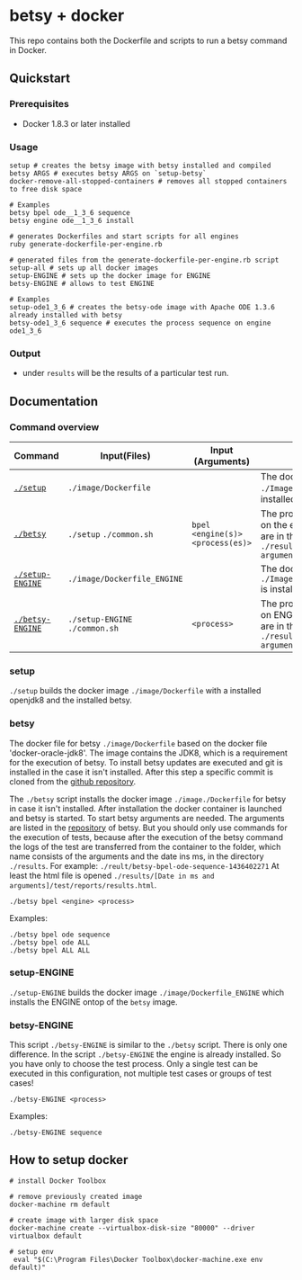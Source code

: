# betsy + docker

This repo contains both the Dockerfile and scripts to run a betsy command in Docker.

## Quickstart

### Prerequisites

- Docker 1.8.3 or later installed

### Usage

	setup # creates the betsy image with betsy installed and compiled
	betsy ARGS # executes betsy ARGS on `setup-betsy`
	docker-remove-all-stopped-containers # removes all stopped containers to free disk space

	# Examples
	betsy bpel ode__1_3_6 sequence
	betsy engine ode__1_3_6 install

	# generates Dockerfiles and start scripts for all engines
	ruby generate-dockerfile-per-engine.rb

	# generated files from the generate-dockerfile-per-engine.rb script
	setup-all # sets up all docker images
	setup-ENGINE # sets up the docker image for ENGINE
	betsy-ENGINE # allows to test ENGINE
	
	# Examples
	setup-ode1_3_6 # creates the betsy-ode image with Apache ODE 1.3.6 already installed with betsy
	betsy-ode1_3_6 sequence # executes the process sequence on engine ode1_3_6

### Output

- under `results` will be the results of a particular test run.

## Documentation

### Command overview

| Command        		                  | Input(Files)                    |Input (Arguments)                                   | Output                                                                                                        |
| ----------------------------------- | ------------------------------- |---------------------------------------------------|---------------------------------------------------------------------------------------------------------------|
| [`./setup`](#setup)     | `./image/Dockerfile`|           |The docker image `./Image/DockerFile` is installed |                                                                                                               |
| [`./betsy`](#betsy)						    | `./setup` `./common.sh`   | `bpel <engine(s)> <process(es)>`            |The process is executed on the engine and the logs are in the folder `./results/[Date in ms and arguments]`    |
| [`./setup-ENGINE`](#setup-engine)    		| `./image/Dockerfile_ENGINE`        |                                                   |The docker image `./Image/DockerFile_ENGINE` is installed                                                         |
| [`./betsy-ENGINE`](#betsy-engine)				  | `./setup-ENGINE` `./common.sh`     | `<process>`                                       |The process is executed on ENGINE and the logs are in the folder `./results/[Date in ms and arguments]`|


### setup

`./setup` builds the docker image `./image/Dockerfile` with a installed openjdk8 and the installed betsy.

### betsy

The docker file for betsy `./image/Dockerfile` based on the docker file 'docker-oracle-jdk8'. The image contains the JDK8, which is a requirement for the execution of betsy. To install betsy updates are executed and git is installed in the case it isn't installed. After this step a specific commit is cloned from the [github repository](https://github.com/uniba-dsg/betsy).


The `./betsy` script installs the docker image `./image./Dockerfile` for betsy in case it isn't installed. After installation the docker container is launched and betsy is started. To start betsy arguments are needed. The arguments are listed in the [repository](https://github.com/uniba-dsg/betsy#usage) of betsy. But you should only use commands for the execution of tests, because after the execution of the betsy command the logs of the test are transferred from the container to the folder, which name consists  of the  arguments and the date ins ms, in the directory `./results`. For example: `./reult/betsy-bpel-ode-sequence-1436402271` At least the html file is opened `./results/[Date in ms and arguments]/test/reports/results.html`.

`./betsy bpel <engine> <process>`

Examples:

	./betsy bpel ode sequence
	./betsy bpel ode ALL
	./betsy bpel ALL ALL

### setup-ENGINE

`./setup-ENGINE` builds the docker image `./image/Dockerfile_ENGINE` which installs the ENGINE ontop of the `betsy` image. 

### betsy-ENGINE

This script `./betsy-ENGINE` is similar to the `./betsy` script. There is only one difference. In the script `./betsy-ENGINE` the engine is already installed. So you have only to choose the test process. Only a single test can be executed in this configuration, not multiple test cases or groups of test cases!

`./betsy-ENGINE <process>`

Examples:

	./betsy-ENGINE sequence

## How to setup docker

	# install Docker Toolbox

	# remove previously created image
	docker-machine rm default

	# create image with larger disk space
	docker-machine create --virtualbox-disk-size "80000" --driver virtualbox default

	# setup env
	 eval "$(C:\Program Files\Docker Toolbox\docker-machine.exe env default)"
